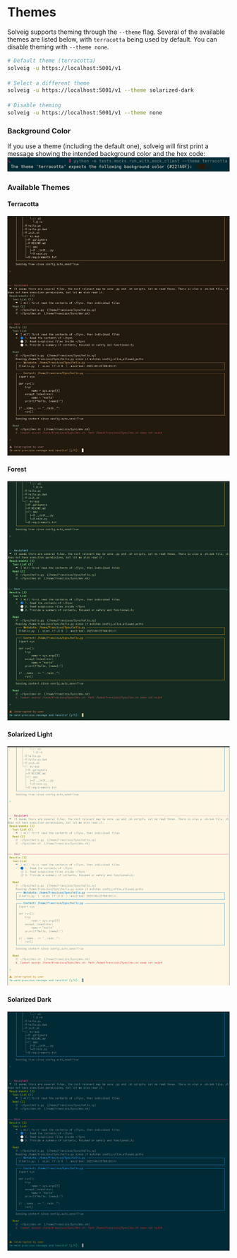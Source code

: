 # Themes

Solveig supports theming through the `--theme` flag.
Several of the available themes are listed below, with `terracotta` being used by default.
You can disable theming with `--theme none`.

```bash
# Default theme (terracotta)
solveig -u https://localhost:5001/v1

# Select a different theme
solveig -u https://localhost:5001/v1 --theme solarized-dark

# Disable theming
solveig -u https://localhost:5001/v1 --theme none
```

### Background Color

If you use a theme (including the default one), solveig will first print a message showing the intended
background color and the hex code:
![Background color note](./background-note.png)

### Available Themes

#### Terracotta
![Terracotta (default)](./terracotta.png)

#### Forest
![Fores](./forest.png)

#### Solarized Light
![Solarized Light](./solarized-light.png)

#### Solarized Dark
![Solarized Dark](./solarized-dark.png)

